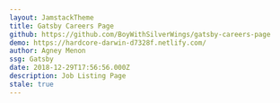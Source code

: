 ```yaml
---
layout: JamstackTheme
title: Gatsby Careers Page
github: https://github.com/BoyWithSilverWings/gatsby-careers-page
demo: https://hardcore-darwin-d7328f.netlify.com/
author: Agney Menon
ssg: Gatsby
date: 2018-12-29T17:56:56.000Z
description: Job Listing Page
stale: true
---
```

